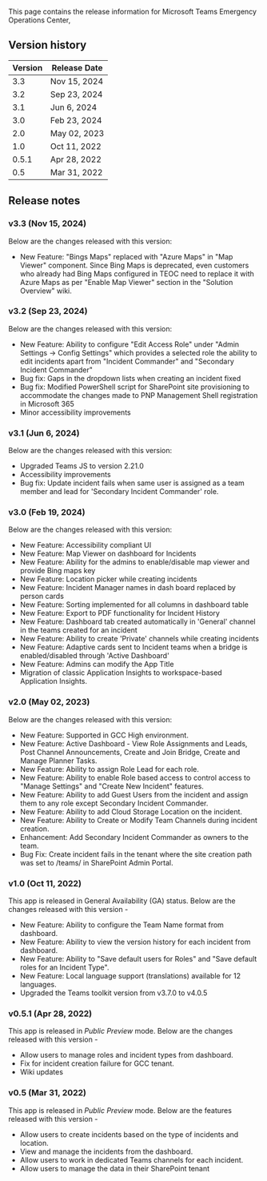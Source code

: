 This page contains the release information for Microsoft Teams Emergency Operations Center,

## Version history
| Version | Release Date |
|----|----|
| 3.3 | Nov 15, 2024 |
| 3.2 | Sep 23, 2024 |
| 3.1 | Jun 6, 2024 |
| 3.0 | Feb 23, 2024 |
| 2.0 | May 02, 2023 |
| 1.0 | Oct 11, 2022 |
| 0.5.1 | Apr 28, 2022 |
| 0.5 | Mar 31, 2022 |

## Release notes

### v3.3 (Nov 15, 2024)

Below are the changes released with this version:

- New Feature: "Bings Maps" replaced with "Azure Maps" in "Map Viewer" component. Since Bing Maps is deprecated, even customers who already had Bing Maps configured in TEOC need to replace it with Azure Maps as per "Enable Map Viewer" section in the "Solution Overview" wiki.

### v3.2 (Sep 23, 2024)

Below are the changes released with this version:

- New Feature: Ability to configure "Edit Access Role" under "Admin Settings -> Config Settings" which provides a selected role the ability to edit incidents apart from "Incident Commander" and "Secondary Incident Commander"
- Bug fix: Gaps in the dropdown lists when creating an incident fixed 
- Bug fix: Modified PowerShell script for SharePoint site provisioning to accommodate the changes made to PNP Management Shell registration in Microsoft 365 
- Minor accessibility improvements

### v3.1 (Jun 6, 2024)

Below are the changes released with this version:

- Upgraded Teams JS to version 2.21.0
- Accessibility improvements
- Bug fix: Update incident fails when same user is assigned as a team member and lead for 'Secondary Incident Commander' role. 

### v3.0 (Feb 19, 2024)

Below are the changes released with this version:

- New Feature: Accessibility compliant UI
- New Feature: Map Viewer on dashboard for Incidents
- New Feature: Ability for the admins to enable/disable map viewer and provide Bing maps key
- New Feature: Location picker while creating incidents
- New Feature: Incident Manager names in dash board replaced by person cards
- New Feature: Sorting implemented for all columns in dashboard table
- New Feature: Export to PDF functionality for Incident History
- New Feature: Dashboard tab created automatically in 'General' channel in the teams created for an incident
- New Feature: Ability to create 'Private' channels while creating incidents
- New Feature: Adaptive cards sent to Incident teams when a bridge is enabled/disabled through 'Active Dashboard'
- New Feature: Admins can modify the App Title
- Migration of classic Application Insights to workspace-based Application Insights.

### v2.0 (May 02, 2023)

Below are the changes released with this version:

- New Feature: Supported in GCC High environment.
- New Feature: Active Dashboard - View Role Assignments and Leads, Post Channel Announcements, Create and Join Bridge, Create and Manage Planner Tasks.
- New Feature: Ability to assign Role Lead for each role.
- New Feature: Ability to enable Role based access to control access to "Manage Settings" and "Create New Incident" features.
- New Feature: Ability to add Guest Users from the incident and assign them to any role except Secondary Incident Commander.
- New Feature: Ability to add Cloud Storage Location on the incident. 
- New Feature: Ability to Create or Modify Team Channels during incident creation.
- Enhancement: Add Secondary Incident Commander as owners to the team.
- Bug Fix: Create incident fails in the tenant where the site creation path was set to /teams/ in SharePoint Admin Portal.

### v1.0 (Oct 11, 2022)

This app is released in General Availability (GA) status. Below are the changes released with this version - 

- New Feature: Ability to configure the Team Name format from dashboard.
- New Feature: Ability to view the version history for each incident from dashboard.
- New Feature: Ability to "Save default users for Roles" and "Save default roles for an Incident Type".
- New Feature: Local language support (translations) available for 12 languages. 
- Upgraded the Teams toolkit version from v3.7.0 to v4.0.5


### v0.5.1 (Apr 28, 2022)

This app is released in _Public Preview_ mode. Below are the changes released with this version - 

- Allow users to manage roles and incident types from dashboard.
- Fix for incident creation failure for GCC tenant.
- Wiki updates

### v0.5 (Mar 31, 2022)

This app is released in _Public Preview_ mode. Below are the features released with this version - 

- Allow users to create incidents based on the type of incidents and location.
- View and manage the incidents from the dashboard.
- Allow users to work in dedicated Teams channels for each incident.
- Allow users to manage the data in their SharePoint tenant

